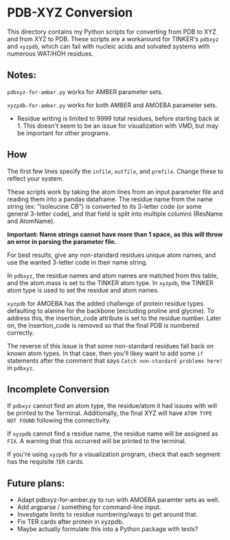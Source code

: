 # PDB-XYZ Conversion

This directory contains my Python scripts for converting from PDB to XYZ and 
from XYZ to PDB. 
These scripts are a workaround for TINKER's `pdbxyz` and `xyzpdb`, which can 
fail with nucleic acids and solvated systems with numerous WAT/HOH residues.

## Notes:
`pdbxyz-for-amber.py` works for AMBER parameter sets.

`xyzpdb-for-amber.py` works for both AMBER and AMOEBA parameter sets.
- Residue writing is limited to 9999 total residues, before starting back at 1.
This doesn't seem to be an issue for visualization with VMD, but may be 
important for other programs.

## How
The first few lines specify the `infile`, `outfile`, and `prmfile`. Change these to reflect your system.

These scripts work by taking the atom lines from an input parameter file and 
reading them into a pandas dataframe.
The residue name from the name string (ex: "Isoleucine CB") is converted to 
its 3-letter code (or some general 3-letter code), and that field is split into
multiple columns (ResName and AtomName). 

**Important: Name strings cannot have more than 1 space, as this will throw
an error in parsing the parameter file.**

For best results, give any non-standard residues unique atom names, and use
the wanted 3-letter code in their name string.

In `pdbxyz`, the residue names and atom names are matched from this table, and 
the atom.mass is set to the TINKER atom type.
In `xyzpdb`, the TINKER atom type is used to set the residue and atom names.

`xyzpdb` for AMOEBA has the added challenge of protein residue types defaulting 
to alanine for the backbone (excluding proline and glycine). 
To address this, the insertion\_code attribute is set to the residue number.
Later on, the insertion\_code is removed so that the final PDB is numbered 
correctly.

The reverse of this issue is that some non-standard residues fall back on known
atom types. In that case, then you'll likey want to add some `if` statements
after the comment that says `Catch non-standard problems here!` in `pdbxyz`.

## Incomplete Conversion
If `pdbxyz` cannot find an atom type, the residue/atom it had issues with will
be printed to the Terminal. Additionally, the final XYZ will have 
`ATOM TYPE NOT FOUND` following the connectivity.

If `xyzpdb` cannot find a residue name, the residue name will be assigned 
as `FIX`. A warning that this occurred will be printed to the terminal.

If you're using `xyzpdb` for a visualization program, check that each segment has the requisite `TER` cards.

## Future plans:
- Adapt pdbxyz-for-amber.py to run with AMOEBA paramter sets as well.
- Add argparse / something for command-line input.
- Investigate limits to residue numbering/ways to get around that.
- Fix TER cards after protein in xyzpdb.
- Maybe actually formulate this into a Python package with tests?
